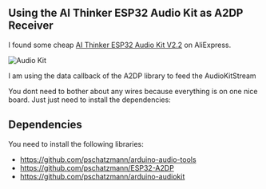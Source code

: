 ## Using the AI Thinker ESP32 Audio Kit as A2DP Receiver

I found some cheap [AI Thinker ESP32 Audio Kit V2.2](https://docs.ai-thinker.com/en/esp32-audio-kit) on AliExpress.

<img src="https://pschatzmann.github.io/Resources/img/audio-toolkit.png" alt="Audio Kit" />

I am using the data callback of the A2DP library to feed the AudioKitStream

You dont need to bother about any wires because everything is on one nice board. Just just need to install the dependencies:

## Dependencies

You need to install the following libraries:

- https://github.com/pschatzmann/arduino-audio-tools
- https://github.com/pschatzmann/ESP32-A2DP
- https://github.com/pschatzmann/arduino-audiokit
